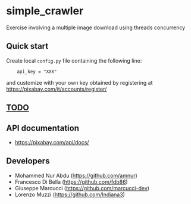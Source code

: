 # simple_crawler
Exercise involving a multiple image download using threads concurrency

## Quick start
Create local `config.py` file containing the following line:

        api_key = "XXX"
and customize with your own key obtained by registering at https://pixabay.com/it/accounts/register/

## [TODO](TODO.md)

## API documentation
- https://pixabay.com/api/docs/
    

## Developers
- Mohammed Nur Abdu (https://github.com/amnur)
- Francesco Di Bella (https://github.com/fdb86)
- Giuseppe Marcucci (https://github.com/marcucci-dev)
- Lorenzo Muzzi (https://github.com/Indiana3)
